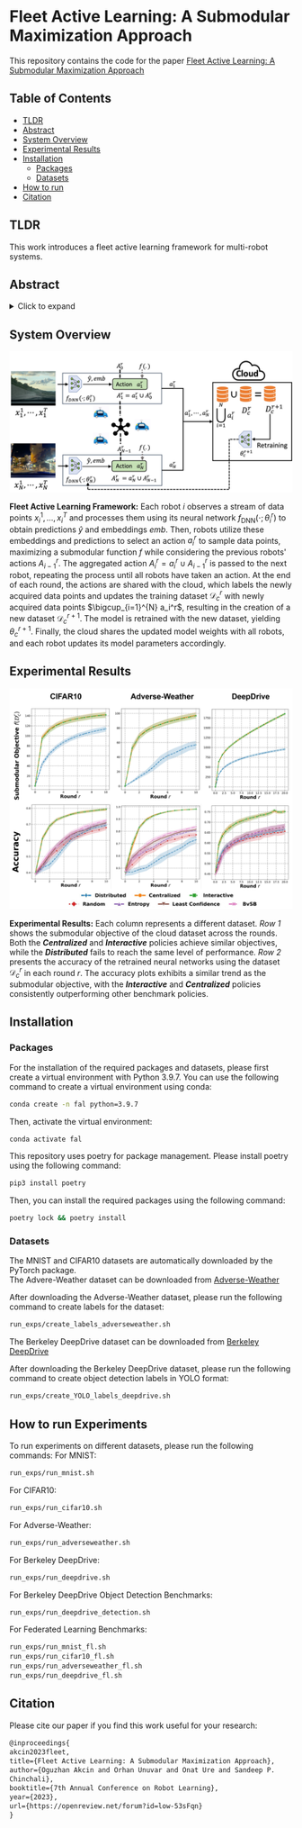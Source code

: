 # Fleet Active Learning: A Submodular Maximization Approach
This repository contains the code for the paper [Fleet Active Learning: A Submodular Maximization Approach](https://openreview.net/forum?id=low-53sFqn)

## Table of Contents
- [TLDR](#TLDR)
- [Abstract](#abstract)
- [System Overview](#system-overview)
- [Experimental Results](#experimental-results)
- [Installation](#installation)
  - [Packages](#packages)
  - [Datasets](#datasets)
- [How to run](#how-to-run)
- [Citation](#citation)

## TLDR

This work introduces a fleet active learning framework for multi-robot systems.

## Abstract

<details>
<summary>Click to expand</summary>
In multi-robot systems, robots often gather data to improve the performance of their deep neural networks (DNNs) for perception and planning. Ideally, these robots should select the most informative samples from their local data distributions by employing active learning approaches. However, when the data collection is distributed among multiple robots, redundancy becomes an issue as different robots may select similar data points. To overcome this challenge, we propose a  fleet active learning (FAL) framework in which robots collectively select informative data samples to enhance their DNN models. Our framework leverages submodular maximization techniques to prioritize the selection of samples with high information gain. Through an iterative algorithm, the robots coordinate their efforts to collectively select the most valuable samples while minimizing communication between robots. We provide a theoretical analysis of the performance of our proposed framework and show that it is able to approximate the NP-hard optimal solution. We demonstrate the effectiveness of our framework through experiments on real-world perception and classification datasets, which include autonomous driving datasets such as Berkeley DeepDrive. Our results show an improvement by up to 25.0% in classification accuracy, 9.2% in mean average precision and 48.5% in the submodular objective value compared to a completely distributed baseline.
</details>

## System Overview
![Fleet Active Learning Framework](./assets/fal_framework.jpg)

**Fleet Active Learning Framework:** Each robot $i$ observes a stream of data points $x_i^1,\ldots,x_i^T$ and processes them using its neural network $f_{\mathrm{DNN}}(\cdot;\theta_i^r)$ to obtain predictions $\hat{y}$ and embeddings $emb$. Then, robots utilize these embeddings and predictions to select an action $a_i^r$ to sample data points, maximizing a submodular function $f$ while considering the previous robots' actions $A_{i-1}^r$. The aggregated action $A_i^r = a_i^r \cup A_{i-1}^r$ is passed to the next robot, repeating the process until all robots have taken an action. At the end of each round, the actions are shared with the cloud, which labels the newly acquired data points and updates the training dataset $\mathcal{D}_c^{r}$ with newly acquired data points $\bigcup_{i=1}^{N} a_i^r$, resulting in the creation of a new dataset $\mathcal{D}_c^{r+1}$. The model is retrained with the new dataset, yielding $\theta^{r+1}_c$. Finally, the cloud shares the updated model weights with all robots, and each robot updates its model parameters accordingly. 

## Experimental Results

![Experimental Results](./assets/fal_results.jpg) 

**Experimental Results:** Each column represents a different dataset. *Row 1* shows the submodular objective of the cloud dataset across the rounds. Both the **_Centralized_** and **_Interactive_** policies achieve similar objectives, while the **_Distributed_** fails to reach the same level of performance. *Row 2* presents the accuracy of the retrained neural networks using the dataset $\mathcal{D}_c^{r}$ in each round $r$. The accuracy plots exhibits a similar trend as the submodular objective, with the **_Interactive_** and **_Centralized_** policies consistently outperforming other benchmark policies.

## Installation

### Packages
For the installation of the required packages and datasets, please first create a virtual environment with Python 3.9.7. You can use the following command to create a virtual environment using conda:
```bash
conda create -n fal python=3.9.7
```
Then, activate the virtual environment:
```bash
conda activate fal
```

This repository uses poetry for package management. Please install poetry using the following command:
```bash
pip3 install poetry
```

Then, you can install the required packages using the following command:
```bash
poetry lock && poetry install
```

### Datasets
The MNIST and CIFAR10 datasets are automatically downloaded by the PyTorch package. <br />
The Advere-Weather dataset can be downloaded from
[Adverse-Weather](http://sar-lab.net/adverse-weather-dataset/#:~:text=This%20dataset%20entails%20tens%20of,overcast%2C%20sunny%2C%20and%20cloudy.) <br />

After downloading the Adverse-Weather dataset, please run the following command to create labels for the dataset:
```bash
run_exps/create_labels_adverseweather.sh
```
The Berkeley DeepDrive dataset can be downloaded from
[Berkeley DeepDrive](https://bdd-data.berkeley.edu/)

After downloading the Berkeley DeepDrive dataset, please run the following command to create object detection labels in YOLO format:
```bash
run_exps/create_YOLO_labels_deepdrive.sh
```

## How to run Experiments
To run experiments on different datasets, please run the following commands:
For MNIST:
```bash
run_exps/run_mnist.sh
```
For CIFAR10:
```bash
run_exps/run_cifar10.sh
```
For Adverse-Weather:
```bash
run_exps/run_adverseweather.sh
```
For Berkeley DeepDrive:
```bash
run_exps/run_deepdrive.sh
```

For Berkeley DeepDrive Object Detection Benchmarks:
```bash
run_exps/run_deepdrive_detection.sh
```
For Federated Learning Benchmarks:
```bash
run_exps/run_mnist_fl.sh
run_exps/run_cifar10_fl.sh
run_exps/run_adverseweather_fl.sh
run_exps/run_deepdrive_fl.sh
```



## Citation
Please cite our paper if you find this work useful for your research:
```
@inproceedings{
akcin2023fleet,
title={Fleet Active Learning: A Submodular Maximization Approach},
author={Oguzhan Akcin and Orhan Unuvar and Onat Ure and Sandeep P. Chinchali},
booktitle={7th Annual Conference on Robot Learning},
year={2023},
url={https://openreview.net/forum?id=low-53sFqn}
}
```